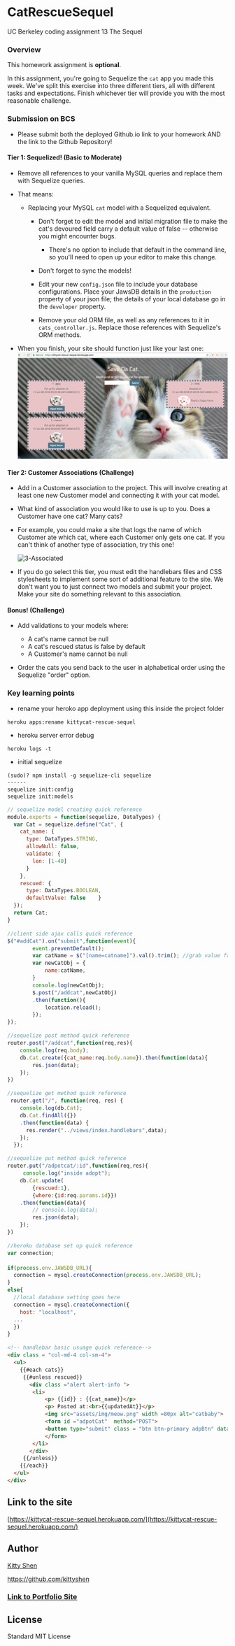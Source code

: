 # CatRescueSequel
UC Berkeley coding assignment 13
The Sequel

### Overview

This homework assignment is **optional**.

In this assignment, you're going to Sequelize the `cat` app you made this week. We've split this exercise into three different tiers, all with different tasks and expectations. Finish whichever tier will provide you with the most reasonable challenge.


### Submission on BCS

* Please submit both the deployed Github.io link to your homework AND the link to the Github Repository!

#### Tier 1: Sequelized! (Basic to Moderate)

* Remove all references to your vanilla MySQL queries and replace them with Sequelize queries.

* That means:

  * Replacing your MySQL `cat` model with a Sequelized equivalent.

    * Don't forget to edit the model and initial migration file to make the cat's devoured field carry a default value of false -- otherwise you might encounter bugs.
      * There's no option to include that default in the command line, so you'll need to open up your editor to make this change.
    * Don't forget to sync the models!

    * Edit your new `config.json` file to include your database configurations. Place your JawsDB details in the `production` property of your json file; the details of your local database go in the `developer` property.

    * Remove your old ORM file, as well as any references to it in `cats_controller.js`. Replace those references with Sequelize's ORM methods.

* When you finish, your site should function just like your last one:
    ![1-Sequelized](./public/assets/img/SS-catrescue.png)

#### Tier 2: Customer Associations (Challenge)

* Add in a Customer association to the project. This will involve creating at least one new Customer model and connecting it with your cat model.

* What kind of association you would like to use is up to you. Does a Customer have one cat? Many cats?

* For example, you could make a site that logs the name of which Customer ate which cat, where each Customer only gets one cat. If you can't think of another type of association, try this one!

    ![3-Associated](Images/3-Associated.jpg)

* If you do go select this tier, you must edit the handlebars files and CSS stylesheets to implement some sort of additional feature to the site. We don't want you to just connect two models and submit your project. Make your site do something relevant to this association.

#### Bonus! (Challenge)

* Add validations to your models where:

  * A cat's name cannot be null
  * A cat's rescued status is false by default
  * A Customer's name cannot be null

* Order the cats you send back to the user in alphabetical order using the Sequelize "order" option.



### Key learning points

* rename your heroko app deployment using this inside the project folder
```
heroku apps:rename kittycat-rescue-sequel
```
* heroku server error debug
```
heroku logs -t
```
* initial sequelize
```
(sudo)? npm install -g sequelize-cli sequelize
------
sequelize init:config
sequelize init:models
```

```javascript
// sequelize model creating quick reference
module.exports = function(sequelize, DataTypes) {
  var Cat = sequelize.define("Cat", {
    cat_name: {
      type: DataTypes.STRING,
      allowNull: false,
      validate: {
        len: [1-40]
      }
    },
    rescued: {
      type: DataTypes.BOOLEAN,
      defaultValue: false    }
  });
  return Cat;
}

```

```javascript
//client side ajax calls quick reference
$("#addCat").on("submit",function(event){
		event.preventDefault();
		var catName = $("[name=catname]").val().trim(); //grab value from form
		var newCatObj = {
			name:catName,
		}
		console.log(newCatObj);
		$.post("/addcat",newCatObj)
		.then(function(){
			location.reload();
		});
});

```

```javascript
//sequelize post method quick reference 
router.post("/addcat",function(req,res){
    console.log(req.body);
    db.Cat.create({cat_name:req.body.name}).then(function(data){
        res.json(data);
    });
})
```

```javascript
//sequelize get method quick reference 
 router.get("/", function(req, res) {
    console.log(db.Cat);
    db.Cat.findAll({})
    .then(function(data) {
      res.render("../views/index.handlebars",data);
    });
  });
```

```javascript
//sequelize put method quick reference 
router.put("/adpotcat/:id",function(req,res){
     console.log("inside adopt");
    db.Cat.update(
        {rescued:1},
        {where:{id:req.params.id}})
    .then(function(data){
        // console.log(data);
        res.json(data);
    });
})
```

```javascript
//heroku database set up quick reference
var connection;

if(process.env.JAWSDB_URL){
  connection = mysql.createConnection(process.env.JAWSDB_URL);
}
else{
  //local database setting goes here
  connection = mysql.createConnection({
    host: "localhost",
  ...
  })
}

```  

``` html
<!-- handlebar basic usuage quick reference-->
<div class = "col-md-4 col-sm-4">
  <ul>
	{{#each cats}}
	 {{#unless rescued}}
	   <div class ="alert alert-info ">
		<li>
            <p> {{id}} : {{cat_name}}</p>
            <p> Posted at:<br>{{updatedAt}}</p>
            <img src="assets/img/meow.png" width =80px alt="catbaby">
			<form id ="adpotCat"  method="POST">
			<button type="submit" class = "btn btn-primary adpBtn" data-id={{id}}>Adpot Meow</button>
			</form>
		</li>
	   </div>
	 {{/unless}}
	{{/each}}
  </ul>
</div>
```

## Link to the site
[https://kittycat-rescue-sequel.herokuapp.com/](https://kittycat-rescue-sequel.herokuapp.com/)

## Author 
[Kitty Shen ](https://github.com/kittyshen)

https://github.com/kittyshen

### [Link to Portfolio Site](https://kittyshen.github.io/Portfolio/)

## License
Standard MIT License
